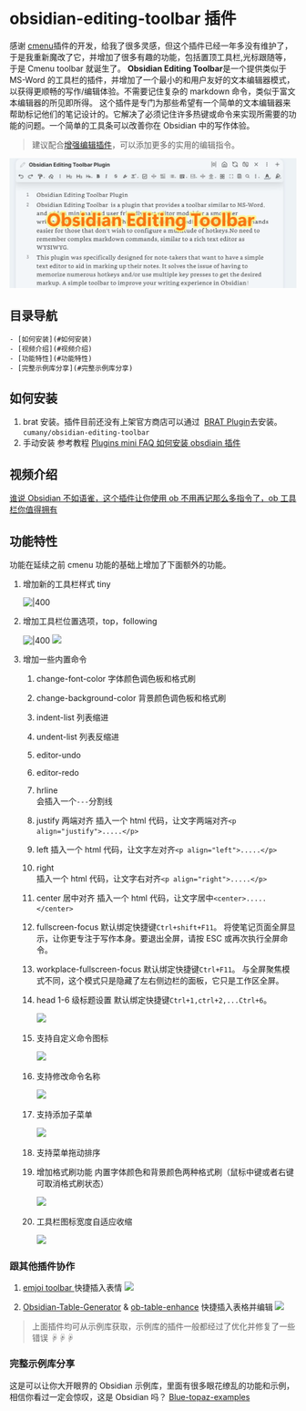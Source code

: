 # obsidian-editing-toolbar 插件

感谢 [cmenu](https://github.com/chetachiezikeuzor/cMenu-Plugin)插件的开发，给我了很多灵感，但这个插件已经一年多没有维护了，于是我重新魔改了它，并增加了很多有趣的功能，包括置顶工具栏,光标跟随等，于是 Cmenu toolbar 就诞生了。
**Obsidian Editing Toolbar**是一个提供类似于 MS-Word 的工具栏的插件，并增加了一个最小的和用户友好的文本编辑器模式，以获得更顺畅的写作/编辑体验。不需要记住复杂的 markdown 命令，类似于富文本编辑器的所见即所得。
这个插件是专门为那些希望有一个简单的文本编辑器来帮助标记他们的笔记设计的。它解决了必须记住许多热键或命令来实现所需要的功能的问题。一个简单的工具条可以改善你在 Obsidian 中的写作体验。

> 建议配合[增强编辑插件](https://github.com/obsidian-canzi/Enhanced-editing)，可以添加更多的实用的编辑指令。

![](cmenu-demo.gif)

## 目录导航

    - [如何安装](#如何安装)
    - [视频介绍](#视频介绍)
    - [功能特性](#功能特性)
    - [完整示例库分享](#完整示例库分享)

## 如何安装

1.  brat 安装。插件目前还没有上架官方商店可以通过  [BRAT Plugin](https://obsidian.md/plugins?id=obsidian42-brat)去安装。
    `cumany/obsidian-editing-toolbar`
2.  手动安装 参考教程
    [Plugins mini FAQ ](https://forum.obsidian.md/t/plugins-mini-faq/7737)
    [如何安装 obsdiain 插件](https://publish.obsidian.md/chinesehelp/01+2021%E6%96%B0%E6%95%99%E7%A8%8B/%E5%A6%82%E4%BD%95%E5%AE%89%E8%A3%85obsdiain%E6%8F%92%E4%BB%B6)

## 视频介绍

[谁说 Obsidian 不如语雀，这个插件让你使用 ob 不用再记那么多指令了，ob 工具栏你值得拥有](https://www.bilibili.com/video/BV1mY4y1T7g2/)

## 功能特性

功能在延续之前 cmenu 功能的基础上增加了下面额外的功能。

1. 增加新的工具栏样式 tiny

   ![|400](https://ghproxy.com/https://raw.githubusercontent.com/cumany/cumany/main//pic/202209071131715.png)
2. 增加工具栏位置选项，top，following

   ![|400](https://ghproxy.com/https://raw.githubusercontent.com/cumany/cumany/main//pic/202209071133753.png)
   ![](https://ghproxy.com/https://raw.githubusercontent.com/cumany/cumany/main//pic/202209071751006.gif)

3. 增加一些内置命令
   1. change-font-color
    字体颜色调色板和格式刷
   2. change-background-color
   背景颜色调色板和格式刷
   3. indent-list
   列表缩进
   4. undent-list
   列表反缩进
   5. editor-undo
   6. editor-redo
   7. hrline  
      会插入一个`---`分割线
   8. justify 两端对齐
      插入一个 html 代码，让文字两端对齐`<p align="justify">.....</p>`
   9. left
      插入一个 html 代码，让文字左对齐`<p align="left">.....</p>`
   10. right  
        插入一个 html 代码，让文字右对齐`<p align="right">.....</p>`
   11. center 居中对齐
       插入一个 html 代码，让文字居中`<center>.....</center>`
   12. fullscreen-focus
       默认绑定快捷键`Ctrl+shift+F11`。
       将使笔记页面全屏显示，让你更专注于写作本身。要退出全屏，请按 ESC 或再次执行全屏命令。
   13. workplace-fullscreen-focus
       默认绑定快捷键`Ctrl+F11`。
       与全屏聚焦模式不同，这个模式只是隐藏了左右侧边栏的面板，它只是工作区全屏。
   14. head 1-6 级标题设置
       默认绑定快捷键`Ctrl+1,ctrl+2,...Ctrl+6`。

       ![](https://ghproxy.com/https://raw.githubusercontent.com/cumany/cumany/main//pic/202209071707695.png)
   15. 支持自定义命令图标

       ![](https://ghproxy.com/https://raw.githubusercontent.com/cumany/cumany/main//pic/202209071717111.gif)
   16. 支持修改命令名称

       ![](https://ghproxy.com/https://raw.githubusercontent.com/cumany/cumany/main//pic/202209071720159.gif)
   17. 支持添加子菜单

       ![](https://ghproxy.com/https://raw.githubusercontent.com/cumany/cumany/main//pic/202209071722207.gif)
   18. 支持菜单拖动排序
   19. 增加格式刷功能 内置字体颜色和背景颜色两种格式刷（鼠标中键或者右键可取消格式刷状态）

       ![](https://ghproxy.com/https://raw.githubusercontent.com/cumany/cumany/main//pic/202209071731151.gif)
   20. 工具栏图标宽度自适应收缩
   
       ![](https://ghproxy.com/https://raw.githubusercontent.com/cumany/cumany/main/pic/202209072157728.gif)

### 跟其他插件协作

1. [emjoi toolbar ](obsidian://show-plugin?id=obsidian-emoji-toolbar)快捷插入表情
   ![](https://ghproxy.com/https://raw.githubusercontent.com/cumany/cumany/main/pic/202209092001600.gif)


2.  [Obsidian-Table-Generator](https://github.com/Quorafind/Obsidian-Table-Generator/)  & [ob-table-enhance](https://github.com/Stardusten/ob-table-enhancer) 快捷插入表格并编辑
   ![](https://ghproxy.com/https://raw.githubusercontent.com/cumany/cumany/main/pic/202209092008571.gif)

> 上面插件均可从示例库获取，示例库的插件一般都经过了优化并修复了一些错误
☟☟☟

### 完整示例库分享

这是可以让你大开眼界的 Obsidian 示例库，里面有很多眼花缭乱的功能和示例，相信你看过一定会惊叹，这是 Obsidian 吗？
[Blue-topaz-examples](https://github.com/cumany/Blue-topaz-examples)
